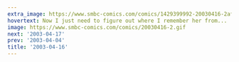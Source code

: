 ```yaml
---
extra_image: https://www.smbc-comics.com/comics/1429399992-20030416-2after.png
hovertext: Now I just need to figure out where I remember her from...
image: https://www.smbc-comics.com/comics/20030416-2.gif
next: '2003-04-17'
prev: '2003-04-04'
title: '2003-04-16'
---
```


